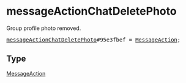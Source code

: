 # messageActionChatDeletePhoto

Group profile photo removed.

<pre>
<a href="../constructor/messageActionChatDeletePhoto.md">messageActionChatDeletePhoto</a>#95e3fbef = <a href="../type/MessageAction.md">MessageAction</a>;
</pre>

## Type

<a href="../type/MessageAction.md">MessageAction</a>
